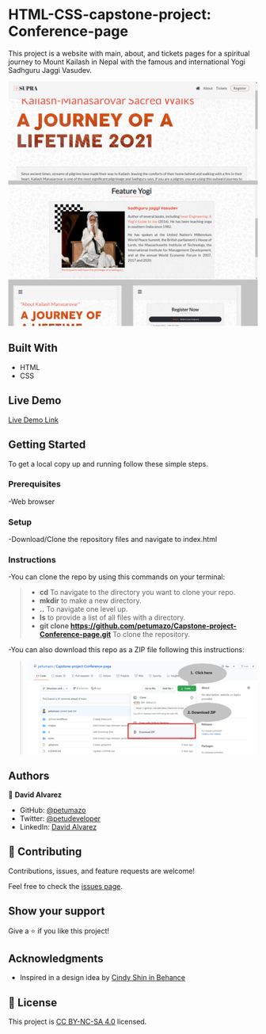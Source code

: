 # HTML-CSS-capstone-project: Conference-page

This project is a website with main, about, and tickets pages for a spiritual journey to Mount Kailash in Nepal with the famous and international Yogi Sadhguru Jaggi Vasudev.

![screenshot](images/project-screenshot.png)


## Built With

- HTML
- CSS


## Live Demo

[Live Demo Link](https://petumazo.github.io/Capstone-project-Conference-page/)


## Getting Started

To get a local copy up and running follow these simple steps.

### Prerequisites

-Web browser

### Setup

-Download/Clone the repository files and navigate to index.html

### Instructions
-You can clone the repo by using this commands on your terminal: 
> - **cd** To navigate to the directory you want to clone your repo.
> - **mkdir** to make a new directory.
> - **..** To navigate one level up. 
> - **ls** to provide a list of all files with a directory.
> - **git clone https://github.com/petumazo/Capstone-project-Conference-page.git** To clone the repository.

-You can also download this repo as a ZIP file following this instructions:
>![screenshot](images/download-instructions.png)


## Authors

👤 **David Alvarez**

- GitHub: [@petumazo](https://github.com/petumazo)
- Twitter: [@petudeveloper](https://twitter.com/petudeveloper)
- LinkedIn: [David Alvarez](https://www.linkedin.com/in/david-alvarez-mazzo-777712143/)


## 🤝 Contributing

Contributions, issues, and feature requests are welcome!

Feel free to check the [issues page](https://github.com/petumazo/Capstone-project-Conference-page/issues).


## Show your support

Give a ⭐️ if you like this project!


## Acknowledgments

- Inspired in a design idea by [Cindy Shin in Behance](https://www.behance.net/adagio07)


## 📝 License

This project is [CC BY-NC-SA 4.0](LICENSE.md) licensed.
